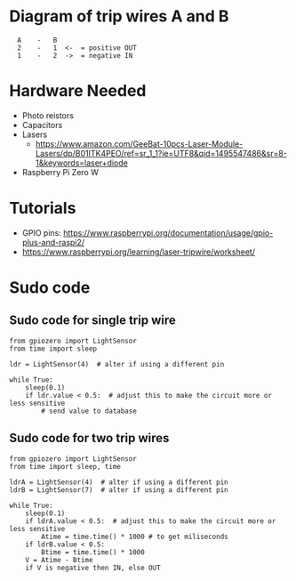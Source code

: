 # Diagram of trip wires A and B

```
  A    -   B
  2    -   1  <-  = positive OUT
  1    -   2  ->  = negative IN
```


# Hardware Needed

* Photo reistors
* Capacitors
* Lasers
    * https://www.amazon.com/GeeBat-10pcs-Laser-Module-Lasers/dp/B01ITK4PEO/ref=sr_1_1?ie=UTF8&qid=1495547486&sr=8-1&keywords=laser+diode
* Raspberry Pi Zero W

# Tutorials
* GPIO pins: https://www.raspberrypi.org/documentation/usage/gpio-plus-and-raspi2/
* https://www.raspberrypi.org/learning/laser-tripwire/worksheet/

# Sudo code
## Sudo code for single trip wire

```
from gpiozero import LightSensor
from time import sleep

ldr = LightSensor(4)  # alter if using a different pin

while True:
    sleep(0.1)
    if ldr.value < 0.5:  # adjust this to make the circuit more or less sensitive
        # send value to database

```


## Sudo code for two trip wires

```
from gpiozero import LightSensor 
from time import sleep, time

ldrA = LightSensor(4)  # alter if using a different pin
ldrB = LightSensor(7)  # alter if using a different pin

while True:
    sleep(0.1)
    if ldrA.value < 0.5:  # adjust this to make the circuit more or less sensitive
        Atime = time.time() * 1000 # to get miliseconds
    if ldrB.value < 0.5:
        Btime = time.time() * 1000
    V = Atime - Btime
    if V is negative then IN, else OUT

```

